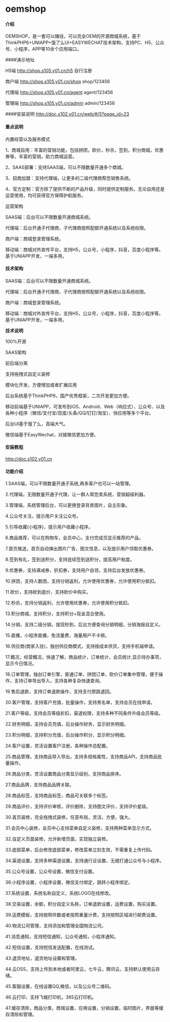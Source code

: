 # oemshop

#### 介绍
OEMSHOP，是一套可以赚钱，可以完全OEM的开源商城系统，基于ThinkPHP6+UNIAPP+饿了么UI+EASYWECHAT技术架构，支持PC、H5、公众号、小程序，APP等10余个应用端口。

####演示地址

H5端 http://shop.s105.y01.cn/h5 自行注册

商户端 http://shop.s105.y01.cn/shop shop/123456

代理端 http://shop.s105.y01.cn/agent agent/123456

管理端 http://shop.s105.y01.cn/admin admin/123456


####安装说明
http://doc.s102.y01.cn/web/#/5?page_id=23

#### 重点说明
内置经营以及服务模式
 
1、商城自用：丰富的营销功能，包括拼团，砍价，秒杀，签到，积分商城，优惠券等，丰富的营销，助力商城运营。

2、SAAS部署：支持SAAS端，可以不限数量开通多个商城。

3、招商加盟：支持代理端，让更多的二级代理商帮您销售系统。

4、官方定制：官方除了提供不断的产品升级，同时提供定制服务。无论自用还是运营使用，均可获得官方保障护航服务。

运营架构

SAAS端：后台可以不限数量开通商城系统。

代理端：后台开通子代理商，子代理商按照配额开通系统以及系统权限。

商户端：商城登录管理系统。

移动端：商城对外宣传平台，支持H5，公众号，小程序，抖音，百度小程序等。基于UNIAPP开发，一端多用。

#### 技术架构

SAAS端：后台可以不限数量开通商城系统。

代理端：后台开通子代理商，子代理商按照配额开通系统以及系统权限。

商户端：商城登录管理系统。

移动端：商城对外宣传平台，支持H5，公众号，小程序，抖音，百度小程序等。基于UNIAPP开发，一端多用。

 **技术说明** 

100%开源

SAAS架构

前后端分离

支持拖拽式自定义装修

模块化开发，方便增加或者扩展应用

后台系统基于ThinkPHP6，国产优秀框架，二次开发更加方便。

移动前端基于UNIAPP，可发布到iOS、Android、Web（响应式）、公众号、以及各种小程序（微信/支付宝/百度/头条/QQ/钉钉/淘宝）、快应用等多个平台。

后台UI基于饿了么，高端大气。

微信端基于EasyWechat，对接微信更加方便。



#### 安装教程

http://doc.s102.y01.cn

#### 功能介绍

1.SAAS端，可以不限数量开通子系统,再多客户也可以一站管理。

2.代理端，无限数量开通子代理，让一群人帮您卖系统，营销超级利器。

3.管理端，系统管理后台，可以更换登录背景图片，自主形象。

4.公众号关注，提示用户关注公众号。

5.引导收藏(小程序)，提示用户收藏小程序。

6.商品推荐，可以在购物车，会员中心，支付完成页显示推荐的产品。

7.首页推送，首页自动弹出图片广告，图文信息，以及提示用户领取优惠券。

8.签到有礼，签到送积分，支持连续签到送积分，提高用户粘度。

9.优惠券，支持满减券，折扣券，支持用户自领，支持后台发放优惠券。

10.拼团，支持人数团，支持分销返利，允许使用优惠券，允许使用积分抵扣。

11.砍价，支持砍到底价，支持砍价中购买。

12.秒杀，支持分销返利，允许使用优惠券，允许使用积分抵扣。

13.积分商城，支持积分，支持积分+现金混合使用。

14.分销，支持二级分销，提现秒到，后台方便查询分销明细，分销海报自定义。

15.直播，小程序直播，免流量费，海量用户不卡顿。

16.供应商(商家入驻)，独创供应商模式，支持按成本供货，支持手机端申请。

17.概况，经营概况，快速了解，商品统计，订单统计，会员统计,显示待办事项，显示今日情况。

18.订单管理，独创订单引擎，普通订单，拼团订单，砍价订单集中管理，便于操作，支持订单导出导入，支持各种复杂快速查询。

19.售后退款，支持订单退款操作，支持支付原路退回。

20.客户管理，支持客户充值，批量操作，支持黑名单，支持会员在线申请。

21.客户等级，支持会员等级折扣，渠道权限，支持多种不同条件升级会员等级。

22.财务明细，支持会员充值，后台操作财务，显示财务明细。

23.积分明细，支持积分充值，后台操作积分，显示积分明细。

24.客户设置，灵活设置客户注册，各种操作总配置。

25.商品管理，支持商品导入导出，支持多规格属性，支持商品API，支持商品批量操作。

26.商品分类，灵活设置商品分类显示级别，支持商品排序。

27.商品品牌，支持商品品牌关联。

28.商品标签，支持商品标签，商品可关联多个标签。

29.商品评价，支持评价审核，评价删除，支持图文评价，支持评价星级。

30.首页装修，完全拖拽式装修，任意布局，灵活，方便，强大。

31.会员中心装修，会员中心支持菜单自定义装修，支持两种菜单显示方式。

32.自定义页面装修，允许新增页面，实现独立装修。

33.底部菜单，后台修改底部菜单，修改菜单立刻生效，不需重复上传代码。

34.渠道设置，支持多种渠道设置，支持通行证设置，无缝打通公众号与小程序。

35.公众号设置，公众号设置，微信支付设置。

36.小程序设置，小程序设置，微信支付绑定，跳转小程序绑定。

37.系统设置，系统名称自定义，系统LOGO在线修改。

38.交易设置，余额，积分自定义名称，订单退款设置，运费设置，购买设置。

39.运费模板，支持按照件数或者按照重量计费，支持按照区域进行邮费设置。

40.物流公司管理，支持添加和管理全国物流公司。

41.消息通知，支持短信通知，公众号通知，小程序通知。

42.短信设置，支持短信发送配置，在线测试。

43.退货地址，退货地址设置和管理。

44.云OSS，支持上传到本地或者阿里云，七牛云，腾讯云，支持默认使用云存储。

45.客服设置，在线设置QQ,微信，以及公众号二维码。

46.云打印，支持飞蛾打印机，365云打印机。

47.缓存清除，商品分类，商城设置，应用设置，分销设置，临时图片，界面等缓存清除和管理。 
